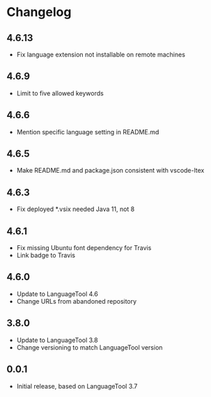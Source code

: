 # Changelog

## 4.6.13
- Fix language extension not installable on remote machines

## 4.6.9
- Limit to five allowed keywords

## 4.6.6
- Mention specific language setting in README.md

## 4.6.5
- Make README.md and package.json consistent with vscode-ltex

## 4.6.3
- Fix deployed *.vsix needed Java 11, not 8

## 4.6.1
- Fix missing Ubuntu font dependency for Travis
- Link badge to Travis

## 4.6.0
- Update to LanguageTool 4.6
- Change URLs from abandoned repository

## 3.8.0
- Update to LanguageTool 3.8
- Change versioning to match LanguageTool version

## 0.0.1
- Initial release, based on LanguageTool 3.7
